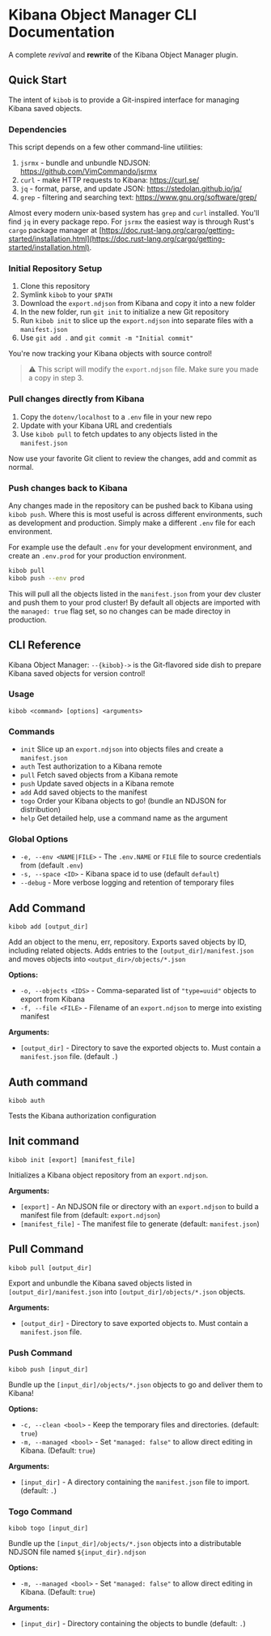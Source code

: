 # Kibana Object Manager CLI Documentation

A complete _revival_ and **rewrite** of the Kibana Object Manager plugin.

## Quick Start
The intent of `kibob` is to provide a Git-inspired interface for managing Kibana saved objects.

### Dependencies
This script depends on a few other command-line utilities:
1. `jsrmx` - bundle and unbundle NDJSON: https://github.com/VimCommando/jsrmx
2. `curl` - make HTTP requests to Kibana: https://curl.se/
3. `jq` - format, parse, and update JSON: https://stedolan.github.io/jq/
4. `grep` - filtering and searching text: https://www.gnu.org/software/grep/

Almost every modern unix-based system has `grep` and `curl` installed. You'll find `jq` in every package repo. For `jsrmx` the easiest way is through Rust's `cargo` package manager at [https://doc.rust-lang.org/cargo/getting-started/installation.html](https://doc.rust-lang.org/cargo/getting-started/installation.html).

### Initial Repository Setup
1. Clone this repository
2. Symlink `kibob` to your `$PATH`
3. Download the `export.ndjson` from Kibana and copy it into a new folder
4. In the new folder, run `git init` to initialize a new Git repository
5. Run `kibob init` to slice up the `export.ndjson` into separate files with a `manifest.json`
6. Use `git add .` and `git commit -m "Initial commit"`

You're now tracking your Kibana objects with source control!

> ⚠️ This script will modify the `export.ndjson` file. Make sure you made a copy in step 3.

### Pull changes directly from Kibana
1. Copy the `dotenv/localhost` to a `.env` file in your new repo
2. Update with your Kibana URL and credentials
3. Use `kibob pull` to fetch updates to any objects listed in the `manifest.json`

Now use your favorite Git client to review the changes, add and commit as normal.

### Push changes back to Kibana
Any changes made in the repository can be pushed back to Kibana using `kibob push`. Where this is most useful is across different environments, such as development and production. Simply make a different `.env` file for each environment.

For example use the default `.env` for your development environment, and create an `.env.prod` for your production environment.

```sh
kibob pull
kibob push --env prod
```

This will pull all the objects listed in the `manifest.json` from your dev cluster and push them to your prod cluster! By default all objects are imported with the `managed: true` flag set, so no changes can be made directoy in production.

## CLI Reference
Kibana Object Manager: `--{kibob}->` is the Git-flavored side dish to prepare Kibana saved objects for version control!

### Usage
```
kibob <command> [options] <arguments>
```

### Commands
- `init`    Slice up an `export.ndjson` into objects files and create a `manifest.json`
- `auth`    Test authorization to a Kibana remote
- `pull`    Fetch saved objects from a Kibana remote
- `push`    Update saved objects in a Kibana remote
- `add`     Add saved objects to the manifest
- `togo`    Order your Kibana objects to go! (bundle an NDJSON for distribution)
- `help`    Get detailed help, use a command name as the argument

### Global Options
- `-e, --env <NAME|FILE>` - The `.env.NAME` or `FILE` file to source credentials from (default `.env`)
- `-s, --space <ID>`      - Kibana space id to use (default `default`)
- `--debug`               - More verbose logging and retention of temporary files

## Add Command

```
kibob add [output_dir]
```

Add an object to the menu, err, repository. Exports saved objects by ID, including related objects. Adds entries to the `[output_dir]/manifest.json` and moves objects into `<output_dir>/objects/*.json`

**Options:**
- `-o, --objects <IDS>` - Comma-separated list of `"type=uuid"` objects to export from Kibana
- `-f, --file <FILE>`   - Filename of an `export.ndjson` to merge into existing manifest

**Arguments:**
- `[output_dir]`        - Directory to save the exported objects to. Must contain a `manifest.json` file. (default `.`)

## Auth command
```
kibob auth
```

Tests the Kibana authorization configuration

## Init command
```
kibob init [export] [manifest_file]
```

Initializes a Kibana object repository from an `export.ndjson`.

**Arguments:**
- `[export]`            - An NDJSON file or directory with an `export.ndjson` to build a manifest file from (default: `export.ndjson`)
- `[manifest_file]`     - The manifest file to generate (default: `manifest.json`)

## Pull Command
```
kibob pull [output_dir]
```

Export and unbundle the Kibana saved objects listed in `[output_dir]/manifest.json` into `[output_dir]/objects/*.json` objects.

**Arguments:**
- `[output_dir]`        - Directory to save exported objects to. Must contain a `manifest.json` file.

### Push Command
```
kibob push [input_dir]
```

Bundle up the `[input_dir]/objects/*.json` objects to go and deliver them to Kibana!

**Options:**
- `-c, --clean <bool>`    - Keep the temporary files and directories. (default: `true`)
- `-m, --managed <bool>`  - Set `"managed: false"` to allow direct editing in Kibana. (Default: `true`)

**Arguments:**
- `[input_dir]`           - A directory containing the `manifest.json` file to import. (default: `.`)

### Togo Command
```
kibob togo [input_dir]
```

Bundle up the `[input_dir]/objects/*.json` objects into a distributable NDJSON file named `${input_dir}.ndjson`

**Options:**
- `-m, --managed <bool>`  - Set `"managed: false"` to allow direct editing in Kibana. (Default: `true`)

**Arguments:**
- `[input_dir]`         - Directory containing the objects to bundle (default: `.`)
